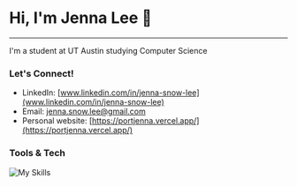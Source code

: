 # Hi, I'm Jenna Lee 👋
---
I'm a student at UT Austin studying Computer Science
  
### Let's Connect!
- LinkedIn: [www.linkedin.com/in/jenna-snow-lee](www.linkedin.com/in/jenna-snow-lee)
- Email: [jenna.snow.lee@gmail.com](mailto:jenna.snow.lee@gmail.com)
- Personal website:  [https://portjenna.vercel.app/](https://portjenna.vercel.app/)

### Tools & Tech
![My Skills](https://skillicons.dev/icons?i=js,html,css,react,nodejs,mongodb,arduino,python,java,figma,vscode)
